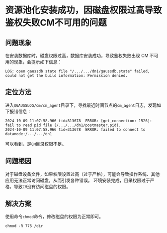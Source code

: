 
# 资源池化安装成功，因磁盘权限过高导致鉴权失败CM不可用的问题

## 问题现象

在安装数据库时，磁盘权限过高，数据库安装成功，导致鉴权失败出现 CM 不可用的现象，会提示如下信息：

```shell
LOG: open gaussdb state file "/.../.../dn1/gaussdb.state" failed, could not get the build information: Permission denied.
```

## 定位方法

进入`$GAUSSLOG/cm/cm_agent`目录下，寻找最近时间节点的`cm_agent`日志，发现如下报错信息：

```shell
2024-10-09 11:07:58.966 tid=313678  ERROR: [get_connection: 1526]: fail to read pid file (/.../.../dn1/postmaster.pid).
2024-10-09 11:07:58.966 tid=313678  ERROR: failed to connect to datanode:/.../.../dn1
```
可以看到，是`CM`目录权限不足。

## 问题根因

对于磁盘设备文件，如果权限设置过高（过于严格），可能会导致操作系统、其他应用无法正常访问磁盘，从而引发各种错误。
环境安装完成，目录权限过于严格，导致`CM`没有访问磁盘的权限。

## 解决方案

使用命令`chmod`命令，修改磁盘的权限为正常即可。

```shell
chmod -R 775 /dir
```